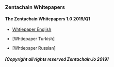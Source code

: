 ### Zentachain Whitepapers

#### The Zentachain Whitepapers 1.0 2019/Q1

* [Whtiepaper English](https://zentachain.io/documents/Zentachain-Whitepaper.pdf)

* [Whtiepaper Turkish]

* [Whtiepaper Russian]

##### *[Copyright all rights reserved Zentachain.io 2019]*
